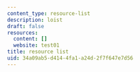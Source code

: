 ```yaml
---
content_type: resource-list
description: loist
draft: false
resources:
  content: []
  website: test01
title: resource list
uid: 34a09ab5-d414-4fa1-a24d-2f7f647e7d56
---
```

